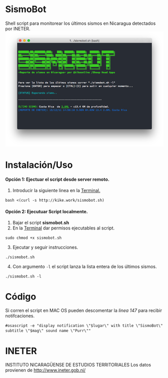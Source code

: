 # SismoBot
Shell script para monitorear los últimos sismos en Nicaragua detectados por INETER.
![alt tag](https://raw.githubusercontent.com/kikeonline/sismobot/master/readme/screen.png)

# Instalación/Uso

#### Opción 1: Ejectuar el script desde server remoto.
1. Introducir la siguiente linea en la [Terminal.](https://www.google.com.ni/search?q=google+search+link&oq=google+search+link&aqs=chrome..69i57j69i64.3252j0j4&sourceid=chrome&es_sm=119&ie=UTF-8#q=terminal+window&pws=1) 
  
  ```shell
  bash <(curl -s http://kike.work/sismobot.sh)
  ```

#### Opción 2: Ejecutuar Script localmente.
1. Bajar el script **sismobot.sh**
2. En la [Terminal](https://www.google.com.ni/search?q=google+search+link&oq=google+search+link&aqs=chrome..69i57j69i64.3252j0j4&sourceid=chrome&es_sm=119&ie=UTF-8#q=terminal+window&pws=1) dar permisos ejecutables al script.
  
  ```shell
  sudo chmod +x sismobot.sh
  ```
3. Ejecutar y seguir instrucciones.
  
  ```shell
  ./sismobot.sh
  ```
4. Con argumento ```-l``` el script lanza la lista entera de los últimos sismos.
  
  ```shell
  ./sismobot.sh -l
  ```

# Código
Si corren el script en MAC OS pueden descomentar la *linea 147* para recibir notifcaciones.
```shel
#osascript -e "display notification \"$lugar\" with title \"SismoBot\" subtitle \"$mag\" sound name \"Purr\""
```


# INETER
INSTITUTO NICARAGÜENSE DE ESTUDIOS TERRITORIALES
Los datos provienen de http://www.ineter.gob.ni/
